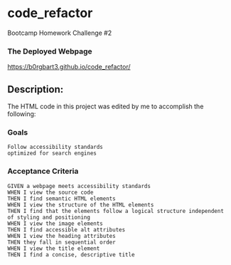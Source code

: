 # code_refactor
Bootcamp Homework Challenge #2

### The Deployed Webpage
https://b0rgbart3.github.io/code_refactor/

## Description:
The HTML code in this project was edited by me to accomplish the following:

### Goals

```
Follow accessibility standards
optimized for search engines
```

### Acceptance Criteria

```
GIVEN a webpage meets accessibility standards
WHEN I view the source code
THEN I find semantic HTML elements
WHEN I view the structure of the HTML elements
THEN I find that the elements follow a logical structure independent of styling and positioning
WHEN I view the image elements
THEN I find accessible alt attributes
WHEN I view the heading attributes
THEN they fall in sequential order
WHEN I view the title element
THEN I find a concise, descriptive title
```
